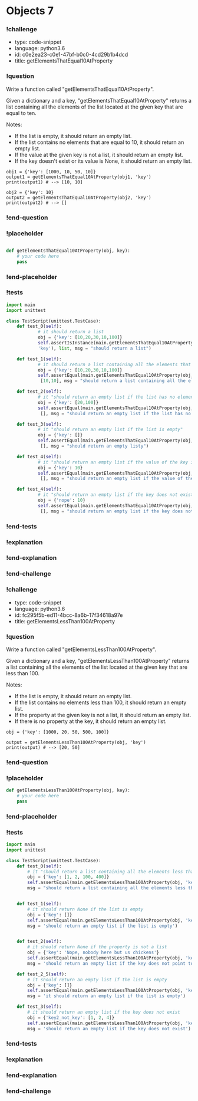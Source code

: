 # Objects 7

### !challenge

* type: code-snippet
* language: python3.6
* id: c0e2ea23-c0e1-47bf-b0c0-4cd29b1b4dcd
* title: getElementsThatEqual10AtProperty

### !question

Write a function called "getElementsThatEqual10AtProperty".

Given a dictionary and a key, "getElementsThatEqual10AtProperty" returns a list containing all the elements of the list located at the given key that are equal to ten.

Notes:
* If the list is empty, it should return an empty list.
* If the list contains no elements that are equal to 10, it should return an empty list.
* If the value at the given key is not a list, it should return an empty list.
* If the key doesn't exist or its value is None, it should return an empty list.

```
obj1 = {'key': [1000, 10, 50, 10]}
output1 = getElementsThatEqual10AtProperty(obj1, 'key')
print(output1) # --> [10, 10]

obj2 = {'key': 10}
output2 = getElementsThatEqual10AtProperty(obj2, 'key')
print(output2) # --> []
```

### !end-question

### !placeholder

```python

def getElementsThatEqual10AtProperty(obj, key):
    # your code here
    pass

```

### !end-placeholder

### !tests

```python
import main
import unittest

class TestScript(unittest.TestCase):
    def test_0(self):
            # it should return a list
            obj = {'key': [10,20,30,10,100]}
            self.assertIsInstance(main.getElementsThatEqual10AtProperty(obj,
            'key'), list, msg = "should return a list")

    def test_1(self):
            # it should return a list containing all the elements that equal 10 in the list located at key
            obj = {'key': [10,20,30,10,100]}
            self.assertEqual(main.getElementsThatEqual10AtProperty(obj, 'key'),
             [10,10], msg = "should return a list containing all the elements that equal 10 in the list located at key")        

    def test_2(self):
            # it "should return an empty list if the list has no elements that equal 10"
            obj = {'key': [20,100]}
            self.assertEqual(main.getElementsThatEqual10AtProperty(obj, 'key'),
             [], msg = "should return an empty list if the list has no elements that equal 10")

    def test_3(self):
            # it "should return an empty list if the list is empty"
            obj = {'key': []}
            self.assertEqual(main.getElementsThatEqual10AtProperty(obj, 'key'),
             [], msg = "should return an empty listy")

    def test_4(self):
            # it "should return an empty list if the value of the key is not a list"
            obj = {'key': 10}
            self.assertEqual(main.getElementsThatEqual10AtProperty(obj, 'key'),
             [], msg = "should return an empty list if the value of the key is not a list")

    def test_4(self):
            # it "should return an empty list if the key does not exist"
            obj = {'nope': 10}
            self.assertEqual(main.getElementsThatEqual10AtProperty(obj, 'key'),
             [], msg = "should return an empty list if the key does not exist")

```
### !end-tests

### !explanation

### !end-explanation

### !end-challenge

### !challenge

* type: code-snippet
* language: python3.6
* id: fc295f5b-ed11-4bcc-8a6b-17f34618a97e
* title: getElementsLessThan100AtProperty

### !question

Write a function called "getElementsLessThan100AtProperty".

Given a dictionary and a key, "getElementsLessThan100AtProperty" returns a list containing all the elements of the list located at the given key that are less than 100.

Notes:
* If the list is empty, it should return an empty list.
* If the list contains no elements less than 100, it should return an empty list.
* If the property at the given key is not a list, it should return an empty list.
* If there is no property at the key, it should return an empty list.

```
obj = {'key': [1000, 20, 50, 500, 100]}

output = getElementsLessThan100AtProperty(obj, 'key')
print(output) # --> [20, 50]
```

### !end-question

### !placeholder

```python
def getElementsLessThan100AtProperty(obj, key):
    # your code here
    pass


```

### !end-placeholder

### !tests

```python
import main
import unittest

class TestScript(unittest.TestCase):
    def test_0(self):
        # it "should return a list containing all the elements less than 100 in the list located at key"
        obj = {'key': [1, 2, 100, 400]}
        self.assertEqual(main.getElementsLessThan100AtProperty(obj, 'key'), [1, 2],
        msg = "should return a list containing all the elements less than 100 in the list located at key")


    def test_1(self):
        # it should return None if the list is empty
        obj = {'key': []}
        self.assertEqual(main.getElementsLessThan100AtProperty(obj, 'key'),[]
        msg = 'should return an empty list if the list is empty')


    def test_2(self):
        # it should return None if the property is not a list
        obj = {'key': 'Nope, nobody here but us chickens'}
        self.assertEqual(main.getElementsLessThan100AtProperty(obj, 'key'),[]
        msg = 'should return an empty list if the key does not point to a list')

    def test_2_5(self):
        # it should return an empty list if the list is empty
        obj = {'key': []}
        self.assertEqual(main.getElementsLessThan100AtProperty(obj, 'key'),[]
        msg = 'it should return an empty list if the list is empty')

    def test_3(self):
        # it should return an empty list if the key does not exist
        obj = {'key2_not_key': [1, 2, 4]}
        self.assertEqual(main.getElementsLessThan100AtProperty(obj, 'key'),[]
        msg = 'should return an empty list if the key does not exist')

```

### !end-tests

### !explanation

### !end-explanation

### !end-challenge
